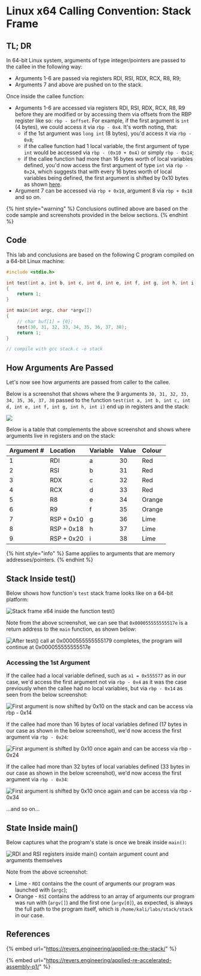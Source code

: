 # Linux x64 Calling Convention: Stack Frame

## TL; DR

In 64-bit Linux system, arguments of type integer/pointers are passed to the callee in the following way:

* Arguments 1-6 are passed via registers RDI, RSI, RDX, RCX, R8, R9;
* Arguments 7 and above are pushed on to the stack.

Once inside the callee function:

* Arguments 1-6 are accessed via registers RDI, RSI, RDX, RCX, R8, R9 before they are modified or by accessing them via offsets from the RBP register like so: `rbp - $offset`. For example, if the first argument is `int` \(4 bytes\), we could access it via `rbp - 0x4`. It's worth noting, that:
  * if the 1st argument was `long int` \(8 bytes\), you'd access it via `rbp - 0x8`;
  * if the callee function had 1 local variable, the first argument of type `int` would be accessed via `rbp - (0x10 + 0x4)` or simply `rbp - 0x14`;
  * if the callee function had more than 16 bytes worth of local variables defined, you'd now access the first argument of type `int` via `rbp - 0x24`, which suggests that with every 16 bytes worth of local variables being defined, the first argument is shifted by 0x10 bytes as shown [here](linux-x64-calling-convention-stack-frame.md#accessing-1st-argument).
* Argument 7 can be accessed via `rbp + 0x10`, argument 8 via `rbp + 0x18` and so on.

{% hint style="warning" %}
Conclusions outlined above are based on the code sample and screenshots provided in the below sections.
{% endhint %}

## Code

This lab and conclusions are based on the following C program compiled on a 64-bit Linux machine:

```cpp
#include <stdio.h>

int test(int a, int b, int c, int d, int e, int f, int g, int h, int i)
{
    return 1;
}

int main(int argc, char *argv[])
{
    // char buf[1] = {0};
    test(30, 31, 32, 33, 34, 35, 36, 37, 38);
    return 1;
}

// compile with gcc stack.c -o stack
```

## How Arguments Are Passed

Let's now see how arguments are passed from caller to the callee.

Below is a screenshot that shows where the 9 arguments `30, 31, 32, 33, 34, 35, 36, 37, 38` passed to the function `test(int a, int b, int c, int d, int e, int f, int g, int h, int i)` end up in registers and the stack:

![](../../.gitbook/assets/image%20%28866%29.png)

Below is a table that complements the above screenshot and shows where arguments live in registers and on the stack:

| Argument \# | Location | Variable | Value | Colour |
| :--- | :--- | :--- | :--- | :--- |
| 1 | RDI | a | 30 | Red |
| 2 | RSI | b | 31 | Red |
| 3 | RDX | c | 32 | Red |
| 4 | RCX | d | 33 | Red |
| 5 | R8 | e | 34 | Orange |
| 6 | R9 | f | 35 | Orange |
| 7 | RSP + 0x10 | g | 36 | Lime |
| 8 | RSP + 0x18 | h | 37 | Lime |
| 9 | RSP + 0x20 | i | 38 | Lime |

{% hint style="info" %}
Same applies to arguments that are memory addresses/pointers.
{% endhint %}

## Stack Inside test\(\)

Below shows how function's `test` stack frame looks like on a 64-bit platform:

![Stack frame x64 inside the function test\(\)](../../.gitbook/assets/image%20%28882%29.png)

Note from the above screenshot, we can see that `0x000055555555517e` is a return address to the `main` function, as shown below:

![After test\(\) call at 0x0000555555555179 completes, the program will continue at 0x000055555555517e](../../.gitbook/assets/image%20%28876%29.png)

### Accessing the 1st Argument

If the callee had a local variable defined, such as `a1 = 0x555577` as in our case, we'd access the first argument not via `rbp - 0x4` as it was the case previously when the callee had no local variables, but via `rbp - 0x14` as seen from the below screenshot:

![First argument is now shifted by 0x10 on the stack and can be access via rbp - 0x14](../../.gitbook/assets/image%20%28884%29.png)

If the callee had more than 16 bytes of local variables defined \(17 bytes in our case as shown in the below screenshot\), we'd now access the first argument via `rbp - 0x24`:

![First argument is shifted by 0x10 once again and can be access via rbp - 0x24](../../.gitbook/assets/image%20%28877%29.png)

If the callee had more than 32 bytes of local variables defined \(33 bytes in our case as shown in the below screenshot\), we'd now access the first argument via `rbp - 0x34`:

![First argument is shifted by 0x10 once again and can be access via rbp - 0x34](../../.gitbook/assets/image%20%28880%29.png)

...and so on...

## State Inside main\(\)

Below captures what the program's state is once we break inside `main()`:

![RDI and RSI registers inside main\(\) contain argument count and arguments themselves](../../.gitbook/assets/image%20%28869%29.png)

Note from the above screenshot:

* Lime - `RDI` contains the the count of arguments our program was launched with \(`argc`\);
* Orange - `RSI` contains the address to an array of arguments our program was run with \(`argv[]`\) and the first one \(`argv[0]`\), as expected, is always the full path to the program itself, which is `/home/kali/labs/stack/stack` in our case.

## References

{% embed url="https://revers.engineering/applied-re-the-stack/" %}

{% embed url="https://revers.engineering/applied-re-accelerated-assembly-p1/" %}

